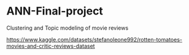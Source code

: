 # ANN-Final-project
Clustering and Topic modeling  of movie reviews

https://www.kaggle.com/datasets/stefanoleone992/rotten-tomatoes-movies-and-critic-reviews-dataset
